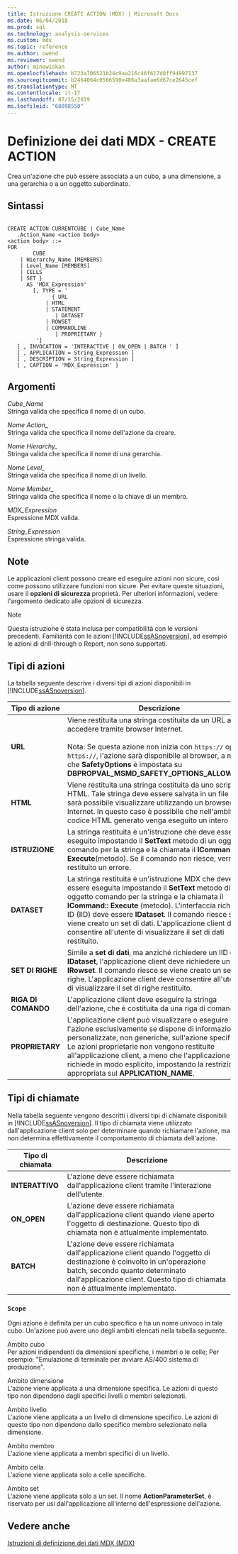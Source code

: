 ```yaml
---
title: Istruzione CREATE ACTION (MDX) | Microsoft Docs
ms.date: 06/04/2018
ms.prod: sql
ms.technology: analysis-services
ms.custom: mdx
ms.topic: reference
ms.author: owend
ms.reviewer: owend
author: minewiskan
ms.openlocfilehash: b723a706521b24c9aa216c46f617d8ff94997137
ms.sourcegitcommit: b2464064c0566590e486a3aafae6d67ce2645cef
ms.translationtype: MT
ms.contentlocale: it-IT
ms.lasthandoff: 07/15/2019
ms.locfileid: "68098550"
---
```

# <a name="mdx-data-definition---create-action"></a>Definizione dei dati MDX - CREATE ACTION


  Crea un'azione che può essere associata a un cubo, a una dimensione, a una gerarchia o a un oggetto subordinato.  
  
## <a name="syntax"></a>Sintassi  
  
```  
  
CREATE ACTION CURRENTCUBE | Cube_Name  
   .Action_Name <action body>  
<action body> ::=   
FOR   
        CUBE   
    | Hierarchy_Name [MEMBERS]   
    | Level_Name [MEMBERS]   
    | CELLS   
    | SET }   
      AS 'MDX_Expression'   
        [, TYPE = '  
              { URL   
            | HTML   
            | STATEMENT   
               | DATASET   
            | ROWSET   
            | COMMANDLINE   
               | PROPRIETARY }   
         ']  
   [ , INVOCATION = 'INTERACTIVE | ON_OPEN | BATCH ' ]  
   [ , APPLICATION = String_Expression ]  
   [ , DESCRIPTION = String_Expression ]  
   [ , CAPTION = 'MDX_Expression' ]  
```  
  
## <a name="arguments"></a>Argomenti  
 *Cube_Name*  
 Stringa valida che specifica il nome di un cubo.  
  
 *Nome Action_*  
 Stringa valida che specifica il nome dell'azione da creare.  
  
 *Nome Hierarchy_*  
 Stringa valida che specifica il nome di una gerarchia.  
  
 *Nome Level_*  
 Stringa valida che specifica il nome di un livello.  
  
 *Nome Member_*  
 Stringa valida che specifica il nome o la chiave di un membro.  
  
 *MDX_Expression*  
 Espressione MDX valida.  
  
 *String_Expression*  
 Espressione stringa valida.  
  
## <a name="remarks"></a>Note  
 Le applicazioni client possono creare ed eseguire azioni non sicure, così come possono utilizzare funzioni non sicure. Per evitare queste situazioni, usare il **opzioni di sicurezza** proprietà. Per ulteriori informazioni, vedere l'argomento dedicato alle opzioni di sicurezza.  
  
> [!NOTE]  
>  Questa istruzione è stata inclusa per compatibilità con le versioni precedenti. Familiarità con le azioni [!INCLUDE[ssASnoversion](../includes/ssasnoversion-md.md)], ad esempio le azioni di drill-through o Report, non sono supportati.  
  
## <a name="action-types"></a>Tipi di azioni  
 La tabella seguente descrive i diversi tipi di azioni disponibili in [!INCLUDE[ssASnoversion](../includes/ssasnoversion-md.md)].  
  
|Tipo di azione|Descrizione|  
|-----------------|-----------------|  
|**URL**|Viene restituita una stringa costituita da un URL a cui accedere tramite browser Internet.<br /><br /> Nota: Se questa azione non inizia con `https://` oppure `https://`, l'azione sarà disponibile al browser, a meno che **SafetyOptions** è impostata su **DBPROPVAL_MSMD_SAFETY_OPTIONS_ALLOW_ALL**.|  
|**HTML**|Viene restituita una stringa costituita da uno script HTML. Tale stringa deve essere salvata in un file che sarà possibile visualizzare utilizzando un browser Internet. In questo caso è possibile che nell'ambito del codice HTML generato venga eseguito un intero script.|  
|**ISTRUZIONE**|La stringa restituita è un'istruzione che deve essere eseguito impostando il **SetText** metodo di un oggetto comando per la stringa e la chiamata il **ICommand:: Execute**(metodo). Se il comando non riesce, verrà restituito un errore.|  
|**DATASET**|La stringa restituita è un'istruzione MDX che deve essere eseguita impostando il **SetText** metodo di un oggetto comando per la stringa e la chiamata il **ICommand:: Execute** (metodo). L'interfaccia richiesta ID (IID) deve essere **IDataset**. Il comando riesce se viene creato un set di dati. L'applicazione client deve consentire all'utente di visualizzare il set di dati restituito.|  
|**SET DI RIGHE**|Simile a **set di dati**, ma anziché richiedere un IID di **IDataset**, l'applicazione client deve richiedere un IID di **IRowset**. Il comando riesce se viene creato un set di righe. L'applicazione client deve consentire all'utente di visualizzare il set di righe restituito.|  
|**RIGA DI COMANDO**|L'applicazione client deve eseguire la stringa dell'azione, che è costituita da una riga di comando.|  
|**PROPRIETARY**|L'applicazione client può visualizzare o eseguire l'azione esclusivamente se dispone di informazioni personalizzate, non generiche, sull'azione specifica. Le azioni proprietarie non vengono restituite all'applicazione client, a meno che l'applicazione client richiede in modo esplicito, impostando la restrizione appropriata sul **APPLICATION_NAME**.|  
  
## <a name="invocation-types"></a>Tipi di chiamate  
 Nella tabella seguente vengono descritti i diversi tipi di chiamate disponibili in [!INCLUDE[ssASnoversion](../includes/ssasnoversion-md.md)]. Il tipo di chiamata viene utilizzato dall'applicazione client solo per determinare quando richiamare l'azione, ma non determina effettivamente il comportamento di chiamata dell'azione.  
  
|Tipo di chiamata|Descrizione|  
|---------------------|-----------------|  
|**INTERATTIVO**|L'azione deve essere richiamata dall'applicazione client tramite l'interazione dell'utente.|  
|**ON_OPEN**|L'azione deve essere richiamata dall'applicazione client quando viene aperto l'oggetto di destinazione. Questo tipo di chiamata non è attualmente implementato.|  
|**BATCH**|L'azione deve essere richiamata dall'applicazione client quando l'oggetto di destinazione è coinvolto in un'operazione batch, secondo quanto determinato dall'applicazione client. Questo tipo di chiamata non è attualmente implementato.|  
  
### <a name="scope"></a>`Scope`  
 Ogni azione è definita per un cubo specifico e ha un nome univoco in tale cubo. Un'azione può avere uno degli ambiti elencati nella tabella seguente.  
  
 Ambito cubo  
 Per azioni indipendenti da dimensioni specifiche, i membri o le celle; Per esempio: "Emulazione di terminale per avviare AS/400 sistema di produzione".  
  
 Ambito dimensione  
 L'azione viene applicata a una dimensione specifica. Le azioni di questo tipo non dipendono dagli specifici livelli o membri selezionati.  
  
 Ambito livello  
 L'azione viene applicata a un livello di dimensione specifico. Le azioni di questo tipo non dipendono dallo specifico membro selezionato nella dimensione.  
  
 Ambito membro  
 L'azione viene applicata a membri specifici di un livello.  
  
 Ambito cella  
 L'azione viene applicata solo a celle specifiche.  
  
 Ambito set  
 L'azione viene applicata solo a un set. Il nome **ActionParameterSet**, è riservato per usi dall'applicazione all'interno dell'espressione dell'azione.  
  
## <a name="see-also"></a>Vedere anche  
 [Istruzioni di definizione dei dati MDX &#40;MDX&#41;](../mdx/mdx-data-definition-statements-mdx.md)  
  
  
